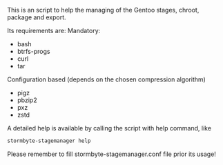 This is an script to help the managing of the Gentoo stages, chroot, package and export.

Its requirements are:
Mandatory:
* bash
* btrfs-progs
* curl
* tar

Configuration based (depends on the chosen compression algorithm)
* pigz
* pbzip2
* pxz
* zstd

A detailed help is available by calling the script with help command, like

```bash
stormbyte-stagemanager help
```

Please remember to fill stormbyte-stagemanager.conf file prior its usage!
